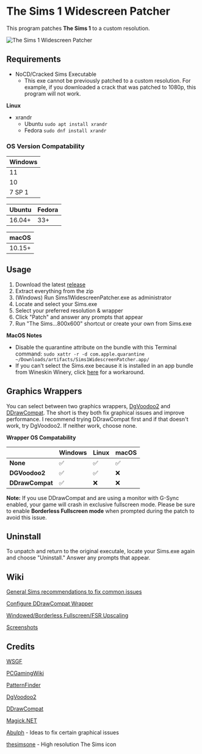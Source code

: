 # The Sims 1 Widescreen Patcher

This program patches **The Sims 1** to a custom resolution.

![The Sims 1 Widescreen Patcher](https://i.imgur.com/b8BU9lG.png)

## Requirements

- NoCD/Cracked Sims Executable
  - This exe cannot be previously patched to a custom resolution. For example, if you downloaded a crack that was patched to 1080p, this program will not work.

**Linux**

- xrandr
  - Ubuntu `sudo apt install xrandr`
  - Fedora `sudo dnf install xrandr`

### OS Version Compatability

| Windows |
| ------- |
| 11      |
| 10      |
| 7 SP 1  |

| Ubuntu | Fedora |
| ------ | ------ |
| 16.04+ | 33+    |

| macOS  |
| ------ |
| 10.15+ |

## Usage

1. Download the latest [release](https://github.com/FaithBeam/Sims-1-Complete-Collection-Widescreen-Patcher/releases)
2. Extract everything from the zip
3. (Windows) Run Sims1WidescreenPatcher.exe as administrator
4. Locate and select your Sims.exe
5. Select your preferred resolution & wrapper
6. Click "Patch" and answer any prompts that appear
7. Run "The Sims...800x600" shortcut or create your own from Sims.exe

**MacOS Notes**

- Disable the quarantine attribute on the bundle with this Terminal command: `sudo xattr -r -d com.apple.quarantine ~/Downloads/artifacts/Sims1WidescreenPatcher.app/`
- If you can't select the Sims.exe because it is installed in an app bundle from Wineskin Winery, click [here](https://github.com/FaithBeam/Sims-1-Complete-Collection-Widescreen-Patcher/wiki/MacOS---How-to-Enter-an-App-Bundle-to-Select-Sims-Exe) for a workaround.

## Graphics Wrappers

You can select between two graphics wrappers, [DgVoodoo2](http://dege.freeweb.hu/dgVoodoo2/dgVoodoo2/) and [DDrawCompat](https://github.com/narzoul/DDrawCompat). The short is they both fix graphical issues and improve performance. I recommend trying DDrawCompat first and if that doesn't work, try DgVoodoo2. If neither work, choose none.

**Wrapper OS Compatability**

|                 | Windows | Linux | macOS |
| --------------- | ------- | ----- | ----- |
| **None**        | ✅      | ✅    | ✅    |
| **DGVoodoo2**   | ✅      | ✅    | ❌    |
| **DDrawCompat** | ✅      | ❌    | ❌    |

**Note:**
If you use DDrawCompat and are using a monitor with G-Sync enabled, your game will crash in exclusive fullscreen mode. Please be sure to enable **Borderless Fullscreen mode** when prompted during the patch to avoid this issue.

## Uninstall

To unpatch and return to the original executale, locate your Sims.exe again and choose "Uninstall." Answer any prompts that appear.

## Wiki

[General Sims recommendations to fix common issues](https://github.com/FaithBeam/Sims-1-Complete-Collection-Widescreen-Patcher/wiki/General-Sims-Recommendations)

[Configure DDrawCompat Wrapper](https://github.com/narzoul/DDrawCompat/wiki/Configuration)

[Windowed/Borderless Fullscreen/FSR Upscaling](https://github.com/FaithBeam/Sims-1-Complete-Collection-Widescreen-Patcher/wiki/Windowed,-Borderless-Fullscreen,-FSR-Upscaling)

[Screenshots](https://github.com/FaithBeam/Sims-1-Complete-Collection-Widescreen-Patcher/wiki/Screenshots)

## Credits

[WSGF](http://www.wsgf.org/dr/sims)

[PCGamingWiki](https://www.pcgamingwiki.com/wiki/The_Sims)

[PatternFinder](https://github.com/mrexodia/PatternFinder)

[DgVoodoo2](http://dege.freeweb.hu/dgVoodoo2/dgVoodoo2/)

[DDrawCompat](https://github.com/narzoul/DDrawCompat)

[Magick.NET](https://github.com/dlemstra/Magick.NET)

[Abulph](https://www.reddit.com/r/thesims/comments/6snibn/the_sims_1_widescreen_fix_1080p/) - Ideas to fix certain graphical issues

[thesimsone](https://www.deviantart.com/thesimsone) - High resolution The Sims icon
